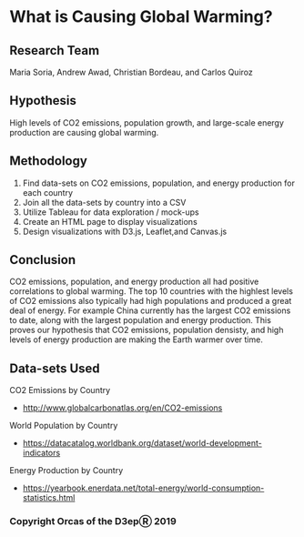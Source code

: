 # What is Causing Global Warming?

## Research Team
Maria Soria, Andrew Awad, Christian Bordeau, and Carlos Quiroz

## Hypothesis
High levels of CO2 emissions, population growth, and large-scale energy production are causing global warming.

## Methodology
1. Find data-sets on CO2 emissions, population, and energy production for each country
2. Join all the data-sets by country into a CSV
3. Utilize Tableau for data exploration / mock-ups
4. Create an HTML page to display visualizations
5. Design visualizations with D3.js, Leaflet,and Canvas.js

## Conclusion
CO2 emissions, population, and energy production all had positive correlations to global warming. The top 10 countries with the highlest levels of CO2 emissions also typically had high populations and produced a great deal of energy. For example China currently has the largest CO2 emissions to date, along with the largest population and energy production. This proves our hypothesis that CO2 emissions, population densisty, and high levels of energy production are making the Earth warmer over time.

## Data-sets Used
CO2 Emissions by Country
- http://www.globalcarbonatlas.org/en/CO2-emissions

World Population by Country
- https://datacatalog.worldbank.org/dataset/world-development-indicators

Energy Production by Country
- https://yearbook.enerdata.net/total-energy/world-consumption-statistics.html

### Copyright Orcas of the D3epⓇ 2019
